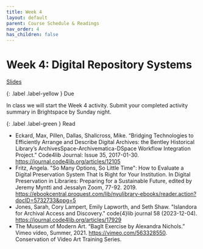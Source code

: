 ```yaml
---
title: Week 4
layout: default
parent: Course Schedule & Readings
nav_order: 4
has_children: false
---
```


# Week 4: Digital Repository Systems

<a href="{{ site.baseurl }}/slides/week_04_slide_deck.html" target="_blank">Slides</a>

{: .label .label-yellow }
Due

In class we will start the Week 4 activity. Submit your completed activity summary in Brightspace by Sunday night.

{: .label .label-green }
Read
* Eckard, Max, Pillen, Dallas, Shallcross, Mike. “Bridging Technologies to Efficiently Arrange and Describe Digital Archives: the Bentley Historical Library’s ArchivesSpace-Archivematica-DSpace Workflow Integration Project.” Code4lib Journal: Issue 35, 2017-01-30. <a href="https://journal.code4lib.org/articles/12105" target="_blank">https://journal.code4lib.org/articles/12105</a>
* Fritz, Angela. "So Many Options, So Little Time": How to Evaluate a Digital Preservation System That Is Right for Your Institution. In Digital Preservation in Libraries: Preparing for a Sustainable Future, edited by Jeremy Myntti and Jessalyn Zoom, 77-92. 2019. <a href="https://ebookcentral.proquest.com/lib/nyulibrary-ebooks/reader.action?docID=5732733&ppg=5" target="_blank">https://ebookcentral.proquest.com/lib/nyulibrary-ebooks/reader.action?docID=5732733&ppg=5</a>
* Jones, Sarah, Cory Lampert, Emily Lapworth, and Seth Shaw. "Islandora for Archival Access and Discovery." code{4}lib journal 58 (2023-12-04).
<a href="https://journal.code4lib.org/articles/17929" target="_blank">https://journal.code4lib.org/articles/17929</a>
* The Museum of Modern Art. “BagIt Exercise by Alexandra Nichols.” Vimeo video, Summer, 2021. <a href="https://vimeo.com/563328550" target="_blank">https://vimeo.com/563328550</a>. Conservation of Video Art Training Series.